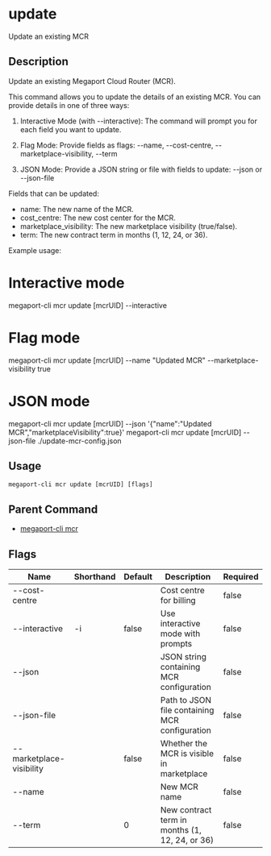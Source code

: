 # update

Update an existing MCR

## Description

Update an existing Megaport Cloud Router (MCR).

This command allows you to update the details of an existing MCR.
You can provide details in one of three ways:

1. Interactive Mode (with --interactive):
   The command will prompt you for each field you want to update.

2. Flag Mode:
   Provide fields as flags:
   --name, --cost-centre, --marketplace-visibility, --term

3. JSON Mode:
   Provide a JSON string or file with fields to update:
   --json <json-string> or --json-file <path>

Fields that can be updated:
  - name: The new name of the MCR.
  - cost_centre: The new cost center for the MCR.
  - marketplace_visibility: The new marketplace visibility (true/false).
  - term: The new contract term in months (1, 12, 24, or 36).

Example usage:

  # Interactive mode
  megaport-cli mcr update [mcrUID] --interactive

  # Flag mode
  megaport-cli mcr update [mcrUID] --name "Updated MCR" --marketplace-visibility true

  # JSON mode
  megaport-cli mcr update [mcrUID] --json '{"name":"Updated MCR","marketplaceVisibility":true}'
  megaport-cli mcr update [mcrUID] --json-file ./update-mcr-config.json



## Usage

```
megaport-cli mcr update [mcrUID] [flags]
```



## Parent Command

* [megaport-cli mcr](mcr.md)




## Flags

| Name | Shorthand | Default | Description | Required |
|------|-----------|---------|-------------|----------|
| --cost-centre |  |  | Cost centre for billing | false |
| --interactive | -i | false | Use interactive mode with prompts | false |
| --json |  |  | JSON string containing MCR configuration | false |
| --json-file |  |  | Path to JSON file containing MCR configuration | false |
| --marketplace-visibility |  | false | Whether the MCR is visible in marketplace | false |
| --name |  |  | New MCR name | false |
| --term |  | 0 | New contract term in months (1, 12, 24, or 36) | false |



